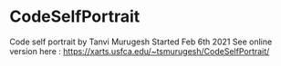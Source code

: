 # CodeSelfPortrait
Code self portrait by Tanvi Murugesh
Started Feb 6th 2021
See online version here : https://xarts.usfca.edu/~tsmurugesh/CodeSelfPortrait/

